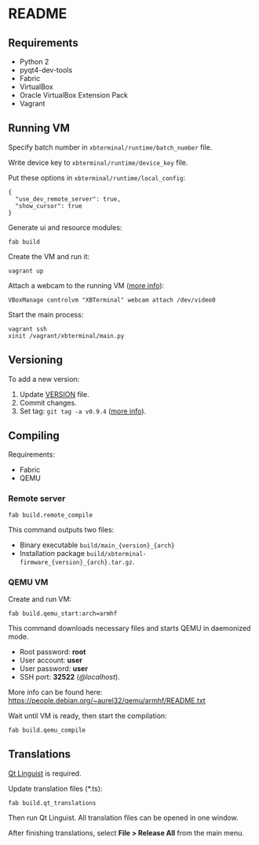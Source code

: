 # README

## Requirements

* Python 2
* pyqt4-dev-tools
* Fabric
* VirtualBox
* Oracle VirtualBox Extension Pack
* Vagrant

## Running VM

Specify batch number in `xbterminal/runtime/batch_number` file.

Write device key to `xbterminal/runtime/device_key` file.

Put these options in `xbterminal/runtime/local_config`:

```
{
  "use_dev_remote_server": true,
  "show_cursor": true
}
```

Generate ui and resource modules:

```
fab build
```

Create the VM and run it:

```
vagrant up
```

Attach a webcam to the running VM ([more info](http://www.virtualbox.org/manual/ch09.html#idp99569632)):

```
VBoxManage controlvm "XBTerminal" webcam attach /dev/video0
```

Start the main process:

```
vagrant ssh
xinit /vagrant/xbterminal/main.py
```

## Versioning

To add a new version:

1. Update [VERSION](VERSION) file.
2. Commit changes.
3. Set tag: `git tag -a v0.9.4` ([more info](https://git-scm.com/book/en/v2/Git-Basics-Tagging)).

## Compiling

Requirements:

* Fabric
* QEMU

### Remote server

```
fab build.remote_compile
```

This command outputs two files:

* Binary executable `build/main_{version}_{arch}`
* Installation package `build/xbterminal-firmware_{version}_{arch}.tar.gz`.

### QEMU VM

Create and run VM:

```
fab build.qemu_start:arch=armhf
```

This command downloads necessary files and starts QEMU in daemonized mode.

* Root password: **root**
* User account: **user**
* User password: **user**
* SSH port: **32522** (*@localhost*).

More info can be found here: https://people.debian.org/~aurel32/qemu/armhf/README.txt

Wait until VM is ready, then start the compilation:

```
fab build.qemu_compile
```

## Translations

[Qt Linguist](http://doc.qt.io/qt-4.8/linguist-manual.html) is required.

Update translation files (*.ts):

```
fab build.qt_translations
```

Then run Qt Linguist. All translation files can be opened in one window.

After finishing translations, select **File > Release All** from the main menu.

